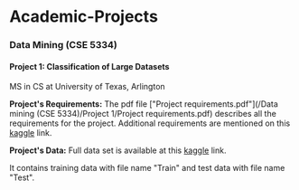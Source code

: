 # Academic-Projects
### Data Mining (CSE 5334)
#### Project 1: Classification of Large Datasets
MS in CS at University of Texas, Arlington

**Project's Requirements:** The pdf file ["Project requirements.pdf"](/Data mining (CSE 5334)/Project 1/Project requirements.pdf) describes all the requirements for the project. Additional requirements are mentioned on this [kaggle](https://www.kaggle.com/c/facebook-recruiting-iii-keyword-extraction) link.

**Project's Data:** Full data set is available at this [kaggle](https://www.kaggle.com/c/facebook-recruiting-iii-keyword-extraction/data) link.

It contains training data with file name "Train" and test data with file name "Test".

